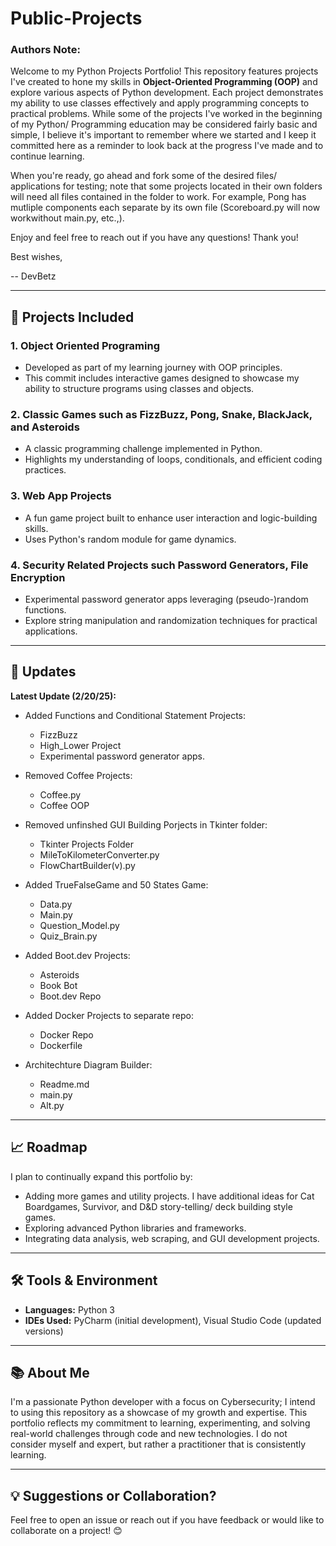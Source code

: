 # Public-Projects

### Authors Note: ###
Welcome to my Python Projects Portfolio! This repository features projects I've created to hone my skills in **Object-Oriented Programming (OOP)** and explore various aspects of Python development. Each project demonstrates my ability to use classes effectively and apply programming concepts to practical problems. While some of the projects I've worked in the beginning of my Python/ Programming education may be considered fairly basic and simple, I believe it's important to remember where we started and I keep it committed here as a reminder to look back at the progress I've made and to continue learning.

When you're ready, go ahead and fork some of the desired files/ applications for testing; note that some projects located in their own folders will need all files contained in the folder to work. For example, Pong has mutliple components each separate by its own file (Scoreboard.py will now workwithout main.py, etc.,).

Enjoy and feel free to reach out if you have any questions!
Thank you!

Best wishes, 

-- DevBetz

---

## 🚀 Projects Included

### **1. Object Oriented Programing**

- Developed as part of my learning journey with OOP principles.
- This commit includes interactive games designed to showcase my ability to structure programs using classes and objects.

### **2. Classic Games such as FizzBuzz, Pong, Snake, BlackJack, and Asteroids**

- A classic programming challenge implemented in Python.
- Highlights my understanding of loops, conditionals, and efficient coding practices.

### **3. Web App Projects**

- A fun game project built to enhance user interaction and logic-building skills.
- Uses Python's random module for game dynamics.

### **4. Security Related Projects such Password Generators, File Encryption**

- Experimental password generator apps leveraging (pseudo-)random functions.
- Explore string manipulation and randomization techniques for practical applications.

---

## 🌟 Updates 

**Latest Update (2/20/25):**

- Added Functions and Conditional Statement Projects:
    - FizzBuzz
    - High_Lower Project
    - Experimental password generator apps.


- Removed Coffee Projects:
    - Coffee.py
    - Coffee OOP


 - Removed unfinshed GUI Building Porjects in Tkinter folder:
    - Tkinter Projects Folder
    - MileToKilometerConverter.py
    - FlowChartBuilder(v).py


- Added TrueFalseGame and 50 States Game:
    - Data.py
    - Main.py
    - Question_Model.py
    - Quiz_Brain.py


- Added Boot.dev Projects:
    - Asteroids
    - Book Bot
    - Boot.dev Repo


- Added Docker Projects to separate repo:
    - Docker Repo
    - Dockerfile


- Architechture Diagram Builder:
    - Readme.md
    - main.py
    - Alt.py

---

## 📈 Roadmap

I plan to continually expand this portfolio by:

- Adding more games and utility projects. I have additional ideas for Cat Boardgames, Survivor, and D&D story-telling/ deck building style games.
- Exploring advanced Python libraries and frameworks.
- Integrating data analysis, web scraping, and GUI development projects.

---

## 🛠️ Tools & Environment

- **Languages:** Python 3
- **IDEs Used:** PyCharm (initial development), Visual Studio Code (updated versions)

---

## 📚 About Me

I'm a passionate Python developer with a focus on Cybersecurity; I intend to using this repository as a showcase of my growth and expertise. This portfolio reflects my commitment to learning, experimenting, and solving real-world challenges through code and new technologies. I do not consider myself and expert, but rather a practitioner that is consistently learning.

---

## 💡 Suggestions or Collaboration?

Feel free to open an issue or reach out if you have feedback or would like to collaborate on a project! 😊



